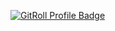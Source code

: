 <!--
**VampireAchao/VampireAchao** is a ✨ _special_ ✨ repository because its `README.md` (this file) appears on your GitHub profile.

Here are some ideas to get you started:

- 🔭 I’m currently working on ...
- 🌱 I’m currently learning ...
- 👯 I’m looking to collaborate on ...
- 🤔 I’m looking for help with ...
- 💬 Ask me about ...
- 📫 How to reach me: ...
- 😄 Pronouns: ...
- ⚡ Fun fact: ...
-->

<a href="https://gitroll.io/profile/uewudl0P5i3RFBgeaygoED97Rn8S2" target="_blank"><img src="https://gitroll.io/api/badges/profiles/v1/uewudl0P5i3RFBgeaygoED97Rn8S2" alt="GitRoll Profile Badge"/></a>

